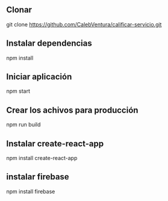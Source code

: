 ## Clonar
git clone https://github.com/CalebVentura/calificar-servicio.git

## Instalar dependencias
npm install

## Iniciar aplicación
npm start

## Crear los achivos para producción
npm run build

## Instalar create-react-app
npm install create-react-app

## instalar firebase
npm install firebase
